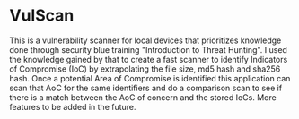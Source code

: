 # VulScan
 This is a vulnerability scanner for local devices that prioritizes knowledge done through security blue training "Introduction to Threat Hunting". I used the knowledge gained by that to create a fast scanner to identify Indicators of Compromise (IoC) by extrapolating the file size, md5 hash and sha256 hash. Once a potential Area of Compromise is identified this application can scan that AoC for the same identifiers and do a comparison scan to see if there is a match between the AoC of concern and the stored IoCs. More features to be added in the future.
